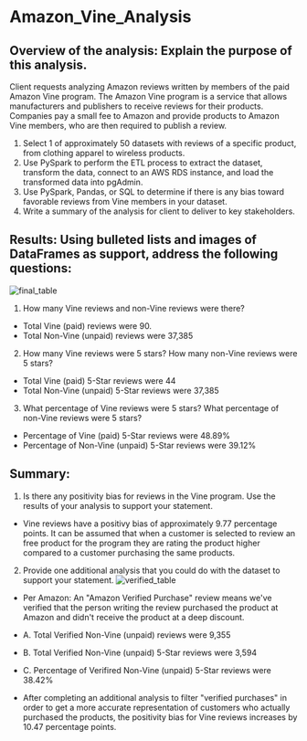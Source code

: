 # Amazon_Vine_Analysis

## Overview of the analysis: Explain the purpose of this analysis.

Client requests analyzing Amazon reviews written by members of the paid Amazon Vine program. The Amazon Vine program is a service that allows manufacturers and publishers to receive reviews for their products. Companies pay a small fee to Amazon and provide products to Amazon Vine members, who are then required to publish a review.

1. Select 1 of approximately 50 datasets with reviews of a specific product, from clothing apparel to wireless products.
2. Use PySpark to perform the ETL process to extract the dataset, transform the data, connect to an AWS RDS instance, and load the transformed data into pgAdmin.
3. Use PySpark, Pandas, or SQL to determine if there is any bias toward favorable reviews from Vine members in your dataset.
4. Write a summary of the analysis for client to deliver to key stakeholders.

## Results: Using bulleted lists and images of DataFrames as support, address the following questions:
![final_table](https://user-images.githubusercontent.com/27740513/148696554-e96f276b-3ef5-4dec-8c3e-7921113cc2b3.png)

1. How many Vine reviews and non-Vine reviews were there?
- Total Vine (paid) reviews were 90.
- Total Non-Vine (unpaid) reviews were 37,385
2. How many Vine reviews were 5 stars? How many non-Vine reviews were 5 stars?
- Total Vine (paid) 5-Star reviews were 44
- Total Non-Vine (unpaid) 5-Star reviews were 37,385
3. What percentage of Vine reviews were 5 stars? What percentage of non-Vine reviews were 5 stars?
- Percentage of Vine (paid) 5-Star reviews were 48.89%
- Percentage of Non-Vine (unpaid) 5-Star reviews were 39.12%

## Summary:

1. Is there any positivity bias for reviews in the Vine program. Use the results of your analysis to support your statement.
- Vine reviews have a positivy bias of approximately 9.77 percentage points. It can be assumed that when a customer is selected to review an free product for the program they are rating the product higher compared to a customer purchasing the same products.

2. Provide one additional analysis that you could do with the dataset to support your statement.
![verified_table](https://user-images.githubusercontent.com/27740513/148704659-11d8ec3f-d66f-425e-a0da-ff0ff80362d5.png)

- Per Amazon: An "Amazon Verified Purchase" review means we've verified that the person writing the review purchased the product at Amazon and didn't receive the product at a deep discount.

- A. Total Verified Non-Vine (unpaid) reviews were 9,355
- B. Total Verified Non-Vine (unpaid) 5-Star reviews were 3,594
- C. Percentage of Verifired Non-Vine (unpaid) 5-Star reviews were 38.42%

- After completing an additional analysis to filter "verified purchases" in order to get a more accurate representation of customers who actually purchased the products, the positivity bias for Vine reviews increases by 10.47 percentage points.

